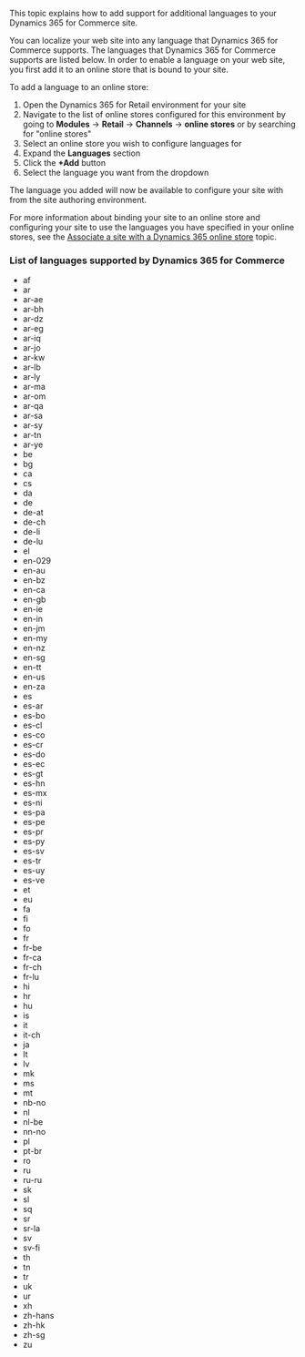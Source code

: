 This topic explains how to add support for additional languages to your Dynamics 365 for Commerce site.

You can localize your web site into any language that Dynamics 365 for Commerce supports. The languages that Dynamics 365 for Commerce supports are listed below. In order to enable a language on your web site, you first add it to an online store that is bound to your site. 

To add a language to an online store:

1. Open the Dynamics 365 for Retail environment for your site
2. Navigate to the list of online stores configured for this environment by going to **Modules** -> **Retail** -> **Channels** -> **online stores** or by searching for "online stores" 
3. Select an online store you wish to configure languages for
4. Expand the **Languages** section
5. Click the **+Add** button
6. Select the language you want  from the dropdown

 

The language you added will now be available to configure your site with from the site authoring environment. 

For more information about binding your site to an online store and configuring your site to use the languages you have specified in your online stores, see the [Associate a site with a Dynamics 365 online store](http://) topic. 

 

### List of languages supported by Dynamics 365 for Commerce

- af
- ar
- ar-ae
- ar-bh
- ar-dz
- ar-eg
- ar-iq
- ar-jo
- ar-kw
- ar-lb
- ar-ly
- ar-ma
- ar-om
- ar-qa
- ar-sa
- ar-sy
- ar-tn
- ar-ye
- be
- bg
- ca
- cs
- da
- de
- de-at
- de-ch
- de-li
- de-lu
- el
- en-029
- en-au
- en-bz
- en-ca
- en-gb
- en-ie
- en-in
- en-jm
- en-my
- en-nz
- en-sg
- en-tt
- en-us
- en-za
- es
- es-ar
- es-bo
- es-cl
- es-co
- es-cr
- es-do
- es-ec
- es-gt
- es-hn
- es-mx
- es-ni
- es-pa
- es-pe
- es-pr
- es-py
- es-sv
- es-tr
- es-uy
- es-ve
- et
- eu
- fa
- fi
- fo
- fr
- fr-be
- fr-ca
- fr-ch
- fr-lu
- hi
- hr
- hu
- is
- it
- it-ch
- ja
- lt
- lv
- mk
- ms
- mt
- nb-no
- nl
- nl-be
- nn-no
- pl
- pt-br
- ro
- ru
- ru-ru
- sk
- sl
- sq
- sr
- sr-la
- sv
- sv-fi
- th
- tn
- tr
- uk
- ur
- xh
- zh-hans
- zh-hk
- zh-sg
- zu

 

 